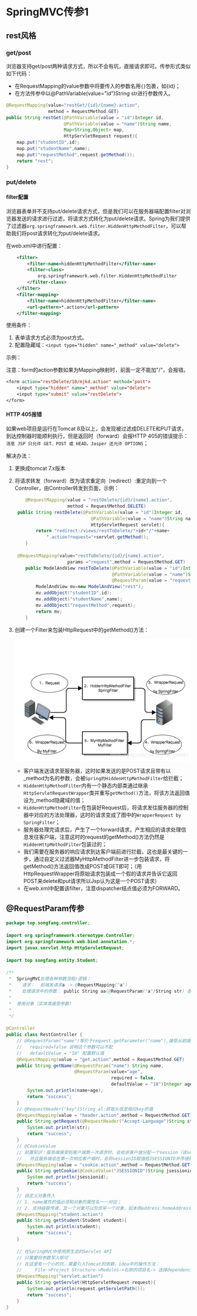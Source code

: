 # SpringMVC传参1

## rest风格

### get/post

浏览器支持get/post两种请求方式，所以不会有坑，直接请求即可。传参形式类似如下代码：

- 在RequestMapping的value参数中将要传入的参数名用`{}`包裹，如{id}；
- 在方法传参中以@PathVariable(value="id")String str进行参数传入。

```java
@RequestMapping(value="restGet/{id}/{name}.action",
                method = RequestMethod.GET)
public String restGet(@PathVariable(value = "id")Integer id,
                      @PathVariable(value = "name")String name, 
                      Map<String,Object> map,
                      HttpServletRequest request){
    map.put("studentID",id);
    map.put("studentName",name);
    map.put("requestMethod",request.getMethod());
    return "rest";
}
```

### put/delete

#### filter配置

浏览器表单并不支持put/delete请求方式，但是我们可以在服务器端配置filter对浏览器发送的请求进行过滤，将请求方式转化为put/delete请求。Spring为我们提供了过滤器`org.springframework.web.filter.HiddenHttpMethodFilter`，可以帮助我们将post请求转化为put/delete请求。

在web.xml中进行配置：

```xml
    <filter>
        <filter-name>hiddenHttpMethodFilter</filter-name>
        <filter-class>
            org.springframework.web.filter.HiddenHttpMethodFilter
        </filter-class>
    </filter>
    <filter-mapping>
        <filter-name>hiddenHttpMethodFilter</filter-name>
        <url-pattern>*.action</url-pattern>
    </filter-mapping>
```

使用条件：

1. 表单请求方式必须为post方式。
2. 配置隐藏域：`<input type="hidden" name="_method" value="delete">`

示例：

注意：form的action参数如果为Mapping映射时，前面一定不能加"/"，会报错。

```jsp
<form action="restDelete/10/mjkd.action" method="post">
    <input type="hidden" name="_method" value="delete">
    <input type="submit" value="restDelete">
</form>
```

#### HTTP 405报错

如果web项目是运行在Tomcat 8及以上，会发现被过滤成DELETE和PUT请求，到达控制器时能顺利执行，但是返回时（forward）会报HTTP 405的错误提示：`消息 JSP 只允许 GET、POST 或 HEAD。Jasper 还允许 OPTIONS`；

解决办法：

1. 更换成tomcat 7.x版本

2. 将请求转发（forward）改为请求重定向（redirect）:重定向到一个Controller，由Controller转发到页面，示例：

   ```java
       @RequestMapping(value = "restDelete/{id}/{name}.action",
                       method = RequestMethod.DELETE)
   	public String restDelete(@PathVariable(value = "id")Integer id,
                                @PathVariable(value = "name")String name,
                                HttpServletRequest servlet){
           return "redirect:/views/restToDelete/"+id+"/"+name+
               ".action?request="+servlet.getMethod();
       }
   
   	@RequestMapping(value="restToDelete/{id}/{name}.action",
                       params ="request",method = RequestMethod.GET)
       public ModelAndView restToDelete(@PathVariable(value = "id")Integer id,
                                        @PathVariable(value = "name")String name,
                                        @RequestParam(value = "request")String request){
           ModelAndView mv=new ModelAndView("rest");
           mv.addObject("studentID",id);
           mv.addObject("studentName",name);
           mv.addObject("requestMethod",request);
           return mv;
       }
   ```

3. 创建一个Filter来包装HttpRequest中的getMethod()方法：

   ![request转发示意图.png](../images/request转发示意图.png)

   - 客户端发送请求至服务器，这时如果发送的是POST请求且带有以_method为名的参数，会被`Spring的HiddenHttpMethodFilter`给拦截；
   - `HiddenHttpMethodFilter`内有一个静态内部类通过继承`HttpServletRequestWrapper`类并重写`getMethod()`方法，将该方法返回值设为_method隐藏域的值；
   - `HiddenHttpMethodFilter`在包装好Request后，将请求发往服务器的控制器中对应的方法处理器，这时的请求变成了图中的`WrapperRequest by SpringFilter`；
   - 服务器处理完请求后，产生了一个forward请求，产生相应的请求处理信息发往客户端，注意这时的request的getMethod()方法仍然是`HiddenHttpMethodFilter`包装过的；
   - 我们需要在服务器的响应请求到达客户端前进行拦截，这也是最关键的一步，通过自定义过滤器MyHttpMethodFilter进一步包装请求，将getMethod()方法返回值改成POST或GET即可；（用HttpRequestWrapper将原始请求包装成一个假的请求并告诉它返回POST来delete和put请求所以Jsp认为这是一个POST请求）
   - 在web.xml中配置该filter，注意dispatcher结点值必须为FORWARD。

## @RequestParam传参

```java
package top.songfang.controller;

import org.springframework.stereotype.Controller;
import org.springframework.web.bind.annotation.*;
import javax.servlet.http.HttpServletRequest;

import top.songfang.entity.Student;

/**
 *  SpringMVC处理各种参数流程/逻辑：
 *    请求：  前端发请求a -> @RequestMapping("a")
 *    处理请求中的参数： public String aa(@RequestParam("a")String str) 各种变量注解
 *
 *  使用对象（实体类接受参数）
 *
 */

@Controller
public class RestController {
    // @RequestParam("name")等价于request.getParameter("name"),接受从前端的传值
    //   required=false 说明这个参数可以不配
    //   defaultValue = "18" 配置默认值
    @RequestMapping(value = "get.action",method = RequestMethod.GET)
    public String getName(@RequestParam("name") String name,
                          @RequestParam(value="age",
                                        required = false,
                                        defaultValue = "18")Integer age){
        System.out.println(name+age);
        return "success";
    }
    // @RequestHeader("key")String al:获取头信息相应key的值
    @RequestMapping(value = "header.action",method = RequestMethod.GET)
    public String getRequest(@RequestHeader("Accept-Language")String str){
        System.out.println(str);
        return "success";
    }
    // @CookieValue
    // 前置知识：服务端接受到客户端第一次请求时，会给该客户端分配一个session（该session包含一个sessionID），
    //   并且服务端会在第一次响应客户端时，会将sessionID赋值给JSESSIONID并传递给客户端。
    @RequestMapping(value = "cookie.action",method = RequestMethod.GET)
    public String getCookie(@CookieValue("JSESSIONID")String jsessionid){
        System.out.println(jsessionid);
        return "success";
    }
    // 自定义对象传入
    // 1. name属性的值必须和对象的属性名一一对应；
    // 2. 支持级联传递，及一个对象可以包含另一个对象，如本例address.homeAddress和address.SchoolAddress
    @RequestMapping("student.action")
    public String getStudent(Student student){
        System.out.println(student);
        return "success";
    }

    // 在SpringMVC中使用原生态的Servlet API
    // 只需要将参数写入即可
    // 在这里有一个小的坑，需要引入Tomcat的依赖，idea中的操作方法：
    //     File->Project Structure->Modules->右侧的项目名-> 选择dependence ->右侧+号-> Library
    @RequestMapping("servlet.action")
    public String getServlet(HttpServletRequest request){
        System.out.println(request.getServletPath());
        return "success";
    }
}
```



